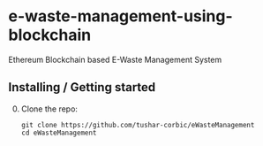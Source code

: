 # e-waste-management-using-blockchain
Ethereum Blockchain based E-Waste Management System

## Installing / Getting started

0. Clone the repo:

    ```shell
    git clone https://github.com/tushar-corbic/eWasteManagement
    cd eWasteManagement
    ```
